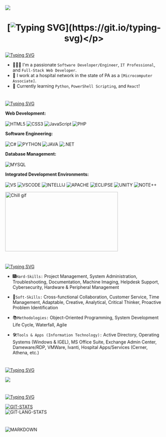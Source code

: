 <img src="https://i.imgur.com/u3bcdQS.png" align="center">

# <p align="center">[![Typing SVG](https://readme-typing-svg.demolab.com?font=Roboto+Condensed&weight=600&size=30&duration=3500&pause=2000&color=F70049&random=false&width=435&lines=Welcome+to+my+GitHub+profile!)](https://git.io/typing-svg)</p>


[![Typing SVG](https://readme-typing-svg.demolab.com?font=Roboto+Condensed&weight=600&size=35&duration=1&pause=2000&color=F70049&repeat=false&random=false&width=435&lines=ABOUT+ME%3A)](https://git.io/typing-svg)
- 👨🏻‍💻 I'm a passionate `Software Developer/Engineer`, `IT Professional`, and `Full-Stack Web Developer`.
- 💼 I work at a hospital network in the state of PA as a `[Microcomputer Associate]`.
- 🌱 Currently learning `Python`, `PowerShell Scripting`, and `React`!

#

[![Typing SVG](https://readme-typing-svg.demolab.com?font=Roboto+Condensed&weight=600&size=35&duration=1&pause=2000&color=F70049&repeat=false&random=false&width=435&lines=TECH+STACK%3A)](https://git.io/typing-svg)

<b>Web Development:</b>
<br><br>
![HTML5](https://img.shields.io/badge/html5-%23E34F26.svg?style=for-the-badge&logo=html5&logoColor=white) ![CSS3](https://img.shields.io/badge/CSS-239120?&style=for-the-badge&logo=css3&logoColor=white) ![JavaScript](https://img.shields.io/badge/JavaScript-F7DF1E?style=for-the-badge&logo=javascript&logoColor=black) ![PHP](https://img.shields.io/badge/PHP-777BB4?style=for-the-badge&logo=php&logoColor=white)

<b>Software Engineering:</b>
<br><br>
![C#](https://img.shields.io/badge/C%23-239120?style=for-the-badge&logo=c-sharp&logoColor=white) ![PYTHON](https://img.shields.io/badge/Python-3776AB?style=for-the-badge&logo=python&logoColor=white) ![JAVA](https://img.shields.io/badge/Java-ED8B00?style=for-the-badge&logo=openjdk&logoColor=white) ![.NET](https://img.shields.io/badge/.NET-5C2D91?style=for-the-badge&logo=.net&logoColor=white)

<b>Database Management:</b>
<br><br>
![MYSQL](https://img.shields.io/badge/MySQL-00000F?style=for-the-badge&logo=mysql&logoColor=white) 

<b>Integrated Development Environments:</b>
<br><br>
![VS](https://img.shields.io/badge/Visual_Studio-5C2D91?style=for-the-badge&logo=visual%20studio&logoColor=white) ![VSCODE](https://img.shields.io/badge/Visual_Studio_Code-0078D4?style=for-the-badge&logo=visual%20studio%20code&logoColor=white) ![INTELLIJ](https://img.shields.io/badge/IntelliJ_IDEA-000000.svg?style=for-the-badge&logo=intellij-idea&logoColor=white) ![APACHE](https://img.shields.io/badge/apache%20netbeans-1B6AC6?style=for-the-badge&logo=apache%20netbeans%20IDE&logoColor=white) ![ECLIPSE](https://img.shields.io/badge/Eclipse-2C2255?style=for-the-badge&logo=eclipse&logoColor=white) ![UNITY](https://img.shields.io/badge/Unity-100000?style=for-the-badge&logo=unity&logoColor=white) ![NOTE++](https://img.shields.io/badge/Notepad++-90E59A.svg?style=for-the-badge&logo=notepad%2B%2B&logoColor=black)

[<img  alt="Chill gif" src="https://cdn.shopify.com/s/files/1/0578/3696/1997/t/9/assets/lofiboy.gif?v=103461765217895835051680702279" width="360" height="190" />](https://github.com/KeithR77?tab=repositories)
#
[![Typing SVG](https://readme-typing-svg.demolab.com?font=Roboto+Condensed&weight=600&size=35&duration=1&pause=2000&color=F70049&repeat=false&random=false&width=435&lines=SKILLS%3A)](https://git.io/typing-svg)
- 🎆`Hard-Skills:` Project Management, System Administration, Troubleshooting, Documentation, Machine Imaging, Helpdesk Support, Cybersecurity, Hardware & Peripheral Management
  
- 🎇`Soft-Skills:` Cross-functional Collaboration, Customer Service, Time Management, Adaptable, Creative, Analytical, Critical Thinker, Proactive Problem Identification
  
- 📚`Methodologies:` Object-Oriented Programming, System Development Life Cycle, Waterfall, Agile
  
- 🛠️`Tools & Apps (Information Technology):` Active Directory, Operating Systems (Windows & IGEL), MS Office Suite, Exchange Admin Center, Dameware/RDP, VMWare, Ivanti, Hospital Apps/Services (Cerner, Athena, etc.)

#
[![Typing SVG](https://readme-typing-svg.demolab.com?font=Roboto+Condensed&weight=600&size=35&duration=1&pause=2000&color=F70049&repeat=false&random=false&width=435&lines=PROJECTS%3A)](https://git.io/typing-svg)

[<img src="https://i.imgur.com/ew2BDN9.gif" href="https://kcodes.me/portfolio">](https://kcodes.me/portfolio)

# 
[![Typing SVG](https://readme-typing-svg.demolab.com?font=Roboto+Condensed&weight=600&size=35&duration=1&pause=2000&color=F70049&repeat=false&random=false&width=435&lines=STATS%3A)](https://git.io/typing-svg)

[![GIT-STATS](https://github-readme-stats.vercel.app/api?username=KeithR77&showicons=true&theme=radical)](https://github.com/KeithR77/github-readme-stats)<br>
![GIT-LANG-STATS](https://github-readme-stats.vercel.app/api/top-langs/?username=KeithR77&theme=radical)
#
![MARKDOWN](https://img.shields.io/badge/Made%20with-Markdown-1f425f.svg)

